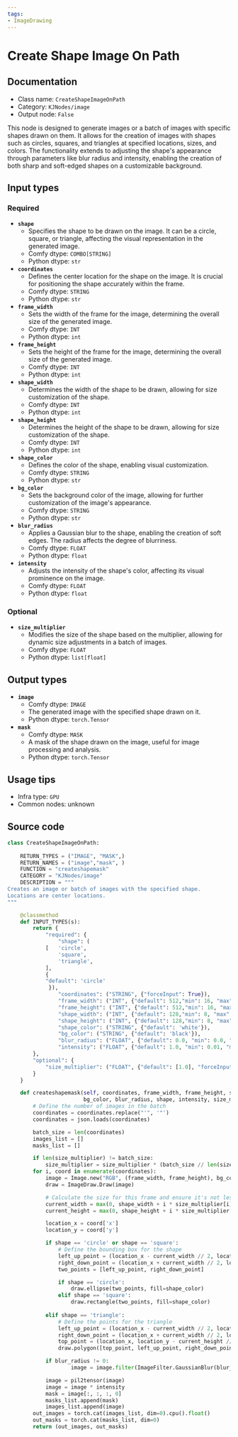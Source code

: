 ```yaml
---
tags:
- ImageDrawing
---
```


# Create Shape Image On Path
## Documentation
- Class name: `CreateShapeImageOnPath`
- Category: `KJNodes/image`
- Output node: `False`

This node is designed to generate images or a batch of images with specific shapes drawn on them. It allows for the creation of images with shapes such as circles, squares, and triangles at specified locations, sizes, and colors. The functionality extends to adjusting the shape's appearance through parameters like blur radius and intensity, enabling the creation of both sharp and soft-edged shapes on a customizable background.
## Input types
### Required
- **`shape`**
    - Specifies the shape to be drawn on the image. It can be a circle, square, or triangle, affecting the visual representation in the generated image.
    - Comfy dtype: `COMBO[STRING]`
    - Python dtype: `str`
- **`coordinates`**
    - Defines the center location for the shape on the image. It is crucial for positioning the shape accurately within the frame.
    - Comfy dtype: `STRING`
    - Python dtype: `str`
- **`frame_width`**
    - Sets the width of the frame for the image, determining the overall size of the generated image.
    - Comfy dtype: `INT`
    - Python dtype: `int`
- **`frame_height`**
    - Sets the height of the frame for the image, determining the overall size of the generated image.
    - Comfy dtype: `INT`
    - Python dtype: `int`
- **`shape_width`**
    - Determines the width of the shape to be drawn, allowing for size customization of the shape.
    - Comfy dtype: `INT`
    - Python dtype: `int`
- **`shape_height`**
    - Determines the height of the shape to be drawn, allowing for size customization of the shape.
    - Comfy dtype: `INT`
    - Python dtype: `int`
- **`shape_color`**
    - Defines the color of the shape, enabling visual customization.
    - Comfy dtype: `STRING`
    - Python dtype: `str`
- **`bg_color`**
    - Sets the background color of the image, allowing for further customization of the image's appearance.
    - Comfy dtype: `STRING`
    - Python dtype: `str`
- **`blur_radius`**
    - Applies a Gaussian blur to the shape, enabling the creation of soft edges. The radius affects the degree of blurriness.
    - Comfy dtype: `FLOAT`
    - Python dtype: `float`
- **`intensity`**
    - Adjusts the intensity of the shape's color, affecting its visual prominence on the image.
    - Comfy dtype: `FLOAT`
    - Python dtype: `float`
### Optional
- **`size_multiplier`**
    - Modifies the size of the shape based on the multiplier, allowing for dynamic size adjustments in a batch of images.
    - Comfy dtype: `FLOAT`
    - Python dtype: `list[float]`
## Output types
- **`image`**
    - Comfy dtype: `IMAGE`
    - The generated image with the specified shape drawn on it.
    - Python dtype: `torch.Tensor`
- **`mask`**
    - Comfy dtype: `MASK`
    - A mask of the shape drawn on the image, useful for image processing and analysis.
    - Python dtype: `torch.Tensor`
## Usage tips
- Infra type: `GPU`
- Common nodes: unknown


## Source code
```python
class CreateShapeImageOnPath:
    
    RETURN_TYPES = ("IMAGE", "MASK",)
    RETURN_NAMES = ("image","mask", )
    FUNCTION = "createshapemask"
    CATEGORY = "KJNodes/image"
    DESCRIPTION = """
Creates an image or batch of images with the specified shape.  
Locations are center locations.  
"""

    @classmethod
    def INPUT_TYPES(s):
        return {
            "required": {
                "shape": (
            [   'circle',
                'square',
                'triangle',
            ],
            {
            "default": 'circle'
             }),
                "coordinates": ("STRING", {"forceInput": True}),
                "frame_width": ("INT", {"default": 512,"min": 16, "max": 4096, "step": 1}),
                "frame_height": ("INT", {"default": 512,"min": 16, "max": 4096, "step": 1}),
                "shape_width": ("INT", {"default": 128,"min": 8, "max": 4096, "step": 1}),
                "shape_height": ("INT", {"default": 128,"min": 8, "max": 4096, "step": 1}),
                "shape_color": ("STRING", {"default": 'white'}),
                "bg_color": ("STRING", {"default": 'black'}),
                "blur_radius": ("FLOAT", {"default": 0.0, "min": 0.0, "max": 100, "step": 0.1}),
                "intensity": ("FLOAT", {"default": 1.0, "min": 0.01, "max": 100.0, "step": 0.01}),
        },
        "optional": {
            "size_multiplier": ("FLOAT", {"default": [1.0], "forceInput": True}),
        }
    } 

    def createshapemask(self, coordinates, frame_width, frame_height, shape_width, shape_height, shape_color, 
                        bg_color, blur_radius, shape, intensity, size_multiplier=[1.0]):
        # Define the number of images in the batch
        coordinates = coordinates.replace("'", '"')
        coordinates = json.loads(coordinates)

        batch_size = len(coordinates)
        images_list = []
        masks_list = []

        if len(size_multiplier) != batch_size:
            size_multiplier = size_multiplier * (batch_size // len(size_multiplier)) + size_multiplier[:batch_size % len(size_multiplier)]
        for i, coord in enumerate(coordinates):
            image = Image.new("RGB", (frame_width, frame_height), bg_color)
            draw = ImageDraw.Draw(image)

            # Calculate the size for this frame and ensure it's not less than 0
            current_width = max(0, shape_width + i * size_multiplier[i])
            current_height = max(0, shape_height + i * size_multiplier[i])

            location_x = coord['x']
            location_y = coord['y']

            if shape == 'circle' or shape == 'square':
                # Define the bounding box for the shape
                left_up_point = (location_x - current_width // 2, location_y - current_height // 2)
                right_down_point = (location_x + current_width // 2, location_y + current_height // 2)
                two_points = [left_up_point, right_down_point]

                if shape == 'circle':
                    draw.ellipse(two_points, fill=shape_color)
                elif shape == 'square':
                    draw.rectangle(two_points, fill=shape_color)
                    
            elif shape == 'triangle':
                # Define the points for the triangle
                left_up_point = (location_x - current_width // 2, location_y + current_height // 2) # bottom left
                right_down_point = (location_x + current_width // 2, location_y + current_height // 2) # bottom right
                top_point = (location_x, location_y - current_height // 2) # top point
                draw.polygon([top_point, left_up_point, right_down_point], fill=shape_color)

            if blur_radius != 0:
                    image = image.filter(ImageFilter.GaussianBlur(blur_radius))

            image = pil2tensor(image)
            image = image * intensity
            mask = image[:, :, :, 0]
            masks_list.append(mask)
            images_list.append(image)
        out_images = torch.cat(images_list, dim=0).cpu().float()
        out_masks = torch.cat(masks_list, dim=0)
        return (out_images, out_masks)

```

